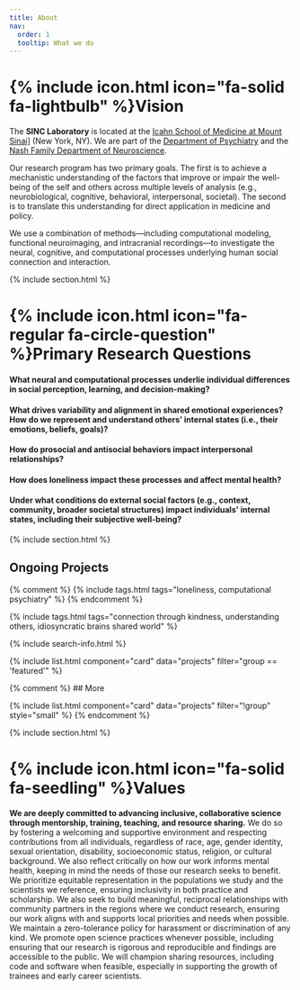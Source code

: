```yaml
---
title: About
nav:
  order: 1
  tooltip: What we do
---
```


# {% include icon.html icon="fa-solid fa-lightbulb" %}Vision

The <strong>SINC Laboratory</strong> is located at the <a href="https://icahn.mssm.edu/about/departments-offices/psychiatry">Icahn School of Medicine at Mount Sinai]</a> (New York, NY). We are part of the <a href="https://icahn.mssm.edu/about/departments-offices/psychiatry">Department of Psychiatry</a> and the <a href="https://icahn.mssm.edu/about/departments-offices/neuroscience">Nash Family Department of Neuroscience</a>.

Our research program has two primary goals. The first is to achieve a mechanistic understanding of the factors that improve or impair the well-being of the self and others across multiple levels of analysis (e.g., neurobiological, cognitive, behavioral, interpersonal, societal). The second is to translate this understanding for direct application in medicine and policy.

We use a combination of methods—including computational modeling, functional neuroimaging, and intracranial recordings—to investigate the neural, cognitive, and computational processes underlying human social connection and interaction.

{% include section.html %}

# {% include icon.html icon="fa-regular fa-circle-question" %}Primary Research Questions

#### What neural and computational processes underlie individual differences in social perception, learning, and decision-making?

#### What drives variability and alignment in shared emotional experiences? How do we represent and understand others’ internal states (i.e., their emotions, beliefs, goals)?

#### How do prosocial and antisocial behaviors impact interpersonal relationships?

#### How does loneliness impact these processes and affect mental health?

#### Under what conditions do external social factors (e.g., context, community, broader societal structures) impact individuals' internal states, including their subjective well-being?

{% include section.html %}

## Ongoing Projects

{% comment %} {% include tags.html tags="loneliness, computational psychiatry" %} {% endcomment %}

{% include tags.html tags="connection through kindness, understanding others, idiosyncratic brains shared world" %}

{% include search-info.html %}

{% include list.html component="card" data="projects" filter="group == 'featured'" %}

{% comment %} ## More

{% include list.html component="card" data="projects" filter="!group" style="small" %} {% endcomment %}

{% include section.html %}

# {% include icon.html icon="fa-solid fa-seedling" %}Values

<strong>We are deeply committed to advancing inclusive, collaborative science through mentorship, training, teaching, and resource sharing.</strong> We do so by fostering a welcoming and supportive environment and respecting contributions from all individuals, regardless of race, age, gender identity, sexual orientation, disability, socioeconomic status, religion, or cultural background. We also reflect critically on how our work informs mental health, keeping in mind the needs of those our research seeks to benefit. We prioritize equitable representation in the populations we study and the scientists we reference, ensuring inclusivity in both practice and scholarship. We also seek to build meaningful, reciprocal relationships with community partners in the regions where we conduct research, ensuring our work aligns with and supports local priorities and needs when possible. We maintain a zero-tolerance policy for harassment or discrimination of any kind. We promote open science practices whenever possible, including ensuring that our research is rigorous and reproducible and findings are accessible to the public. We will champion sharing resources, including code and software when feasible, especially in supporting the growth of trainees and early career scientists.